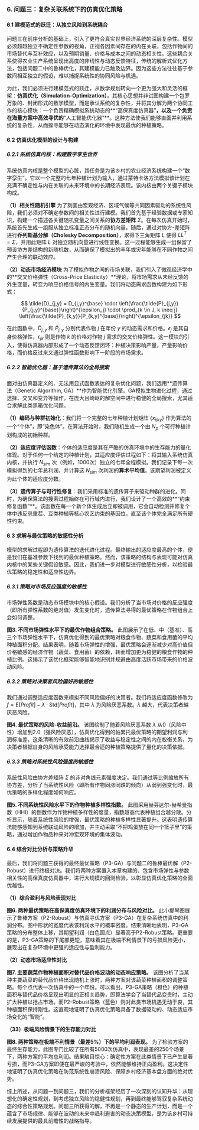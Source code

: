 ### 6. 问题三：复杂关联系统下的仿真优化策略

#### 6.1 建模范式的跃迁：从独立风险到系统耦合

问题三在前序分析的基础上，引入了更符合真实世界经济系统的深层复杂性。模型必须超越独立不确定性参数的视角，正视各因素间存在的内在关联，包括作物间的市场替代与互补效应，以及预期销量、价格与成本之间的动态相关性。这些耦合关系使得农业生产系统呈现出高度的非线性与动态反馈特征，传统的解析式优化方法，包括问题二中的鲁棒优化，其建模能力已触及边界。因为这些方法往往基于参数间相互独立的假设，难以捕捉系统性的协同风险与机遇。

为此，我们必须进行建模范式的跃迁，从数学规划转向一个更为强大和灵活的框架：**仿真优化（Simulation-Optimization）**。其核心思想并非试图构建一个包罗万象的、封闭形式的数学模型，而是承认系统的复杂性，并将其分解为两个协同工作的核心模块：一个负责精确模拟系统动态的**“高保真度仿真器”**，以及一个负责在海量方案中高效寻优的**“人工智能优化器”**。这种方法使我们能够直面并利用系统的复杂性，从而探寻能够在动态演化的环境中表现最优的种植策略。

#### 6.2 仿真优化模型的设计与构建

##### 6.2.1 系统仿真内核：构建数字孪生世界

系统仿真内核是整个模型的心脏，其任务是为该乡村的农业经济系统构建一个“数字孪生”。它以一个完整的七年种植计划为输入，通过蒙特卡洛方法模拟该计划在充满不确定性与内在关联的未来环境中的长期经济表现。该内核由两个关键子模块构成。

**（1）相关性随机引擎**
为了刻画由宏观经济、区域气候等共同因素驱动的系统性风险，我们必须对不确定参数间的相关性进行建模。我们首先基于经验数据或专家知识，构建一个描述各关键随机变量之间关系的**协方差矩阵** $\Sigma$。在每次仿真开始时，系统首先生成一组服从独立标准正态分布的随机向量。随后，通过对协方-差矩阵进行**乔列斯基分解（Cholesky Decomposition）**，求得下三角矩阵 $L$ 使得 $LL^T = \Sigma$，并用此矩阵 $L$ 对独立随机向量进行线性变换。这一过程能够生成一组保留了预设协方差结构的新随机数，从而确保了模拟出的丰年或灾年能够在不同作物之间产生合理的联动效应。

**（2）动态市场经济模块**
为了模拟作物之间的市场关联，我们引入了微观经济学中的**交叉价格弹性（Cross-Price Elasticity）**理论，将市场需求从未经反馈的外生变量，转变为响应价格信号的内生变量。我们将动态需求函数构建为如下形式：

$$
\tilde{D}_{j,y} = D_{j,y}^{base} \cdot \left(\frac{\tilde{P}_{j,y}}{P_{j,y}^{base}}\right)^{\epsilon_j} \cdot \prod_{k \in J, k \neq j} \left(\frac{\tilde{P}_{k,y}}{P_{k,y}^{base}}\right)^{\epsilon_{jk}}
$$

在此函数中，$\tilde{D}_{j,y}$ 和 $\tilde{P}_{j,y}$ 分别代表作物 $j$ 在年份 $y$ 的动态需求和价格。$\epsilon_j$ 是其自身价格弹性，$\epsilon_{jk}$ 则是作物 $k$ 的价格对作物 $j$ 需求的交叉价格弹性。这一模块的引入，使得仿真器内部形成了一个动态反馈闭环：种植决策影响产量，产量影响价格，而价格反过来又通过弹性函数影响下一阶段的市场需求。

##### 6.2.2 智能优化器：基于遗传算法的全局搜索

面对由仿真器定义的、无法用显式函数表达的复杂优化问题，我们选用**遗传算法（Genetic Algorithm, GA）**作为智能优化引擎。GA模拟生物进化过程，通过选择、交叉和变异等操作，在庞大且崎岖的解空间中进行稳健的全局搜索，尤其适合求解此类黑箱优化问题。

**（1）编码与种群初始化**：我们将一个完整的七年种植计划矩阵 $\{x_{ijky}\}$ 作为算法的一个“个体”，即“染色体”。在算法开始时，我们随机生成一个由 $N_p$ 个可行种植计划构成的初始种群。

**（2）适应度评估函数**：个体的适应度是其在严酷的仿真环境中的生存能力的量化体现。对于任何一个给定的种植计划，其适应度评估过程如下：将其输入系统仿真内核，并执行 $N_{sim}$ 次（例如，1000次）独立的七年全程模拟。我们记录下每一次模拟得到的七年总利润，并计算这 $N_{sim}$ 次利润的**算术平均值**。该期望利润被定义为此个体的适应度分数。

**（3）遗传算子与可行性修复**：我们采用标准的遗传算子来驱动种群的进化。同时，为确保算法的搜索过程始终在可行域内进行，我们设计了一个高效的**“约束修复函数”**。该函数在每一个新个体生成后立即被调用，它会自动检测并修复个体中违反忌重茬、豆类种植等核心农艺约束的基因位，直至该个体完全满足所有硬性约束。

#### 6.3 求解与最优策略的敏感性分析

模型的求解过程即为遗传算法的迭代进化过程。最终输出的适应度最高的个体，便是我们在基准参数下找到的最优种植策略。然而，该策略的结构与表现可能对仿真内核中的某些关键假设敏感。因此，我们进一步对模型进行敏感性分析，以检验最优策略的稳定性和适应性边界。

[//]: #
##### 6.3.1 策略对市场反应强度的敏感性

市场弹性系数是动态市场模块中的核心假设。我们分析了当市场对价格的反应强度（即所有弹性系数的绝对值）发生变化时，遗传算法寻得的最优策略在作物组合上会如何调整。

**图3. 不同市场弹性水平下的最优作物组合策略。** 此图展示了在低、中（基准）、高三个市场弹性水平下，仿真优化得到的最优策略对粮食作物、蔬菜和食用菌的平均种植面积分配。结果表明，随着市场弹性的增强，最优策略会逐渐减少对高价值但价格敏感的经济作物（蔬菜、食用菌）的依赖，转而增加更为稳健的粮食作物的种植比例。这揭示了该优化框架能够智能地识别并规避由高度活跃市场带来的价格波动风险。

##### 6.3.2 策略对决策者风险偏好的敏感性

我们通过调整适应度函数来模拟不同风险偏好的决策者。我们将适应度函数修改为 $f = \text{E}[Profit] - \lambda \cdot \text{Std}[Profit]$，其中 $\lambda$ 为风险厌恶系数。$\lambda$ 越大，代表决策者越厌恶风险。

**图4. 最优策略的风险-收益前沿。** 该图绘制了随着风险厌恶系数 $\lambda$ 从0（风险中性）增加到2.0（强风险厌恶），仿真优化得到的帕累托最优策略的期望利润与利润标准差。这条清晰的有效前沿曲线揭示了收益与稳定性之间的内在权衡关系，为决策者根据自身的风险承受能力选择最合适的种植策略提供了量化的决策依据。

##### 6.3.3 策略对系统性风险强度的敏感性

系统性风险由协方差矩阵 $\Sigma$ 的非对角线元素强度决定。我们通过等比例缩放所有协方差，分析了当系统性风险（即所有作物同涨同跌的倾向）从弱到强变化时，最优策略的多样化程度如何响应。

**图5. 不同系统性风险水平下的作物种植多样性指数。** 此图采用赫芬达尔-赫希曼指数（HHI）的倒数作为作物种植多样性的度量，指数越高代表种植组合越分散。分析显示，随着系统性风险的增强，最优策略的种植多样性显著提升。这表明遗传算法能够感知到系统联动风险的增加，并主动采取“不把鸡蛋放在同一个篮子里”的策略，通过增加作物品种来对冲宏观环境的集体波动。

#### 6.4 综合对比分析与策略升华

最后，我们将问题三获得的最终最优策略（P3-GA）与问题二的鲁棒最优解（P2-Robust）进行终极对决。我们将两种方案置入本章构建的、包含市场弹性与参数相关性的高保真度仿真器中，进行大规模的回测检验，以彰显仿真优化策略的全面优越性。

**（1）综合盈利与风险表现对比**

**图6. 两种最优策略在高保真度仿真环境下的利润分布与风险对比。** 此小提琴图展示了鲁棒方案（P2-Robust）与仿真寻优方案（P3-GA）在复杂系统仿真中的利润分布。图中形状的宽度代表该利润水平的概率密度。结果清晰地表明，P3-GA策略的分布整体上移，其期望利润（白色圆点）显著高于P2-Robust策略。更重要的是，P3-GA策略的下尾部更短，意味着其在极端不利情景下的亏损风险更小，展现出在复杂环境中更强的适应性与盈利能力。

**（2）动态市场适应性对比**

**图7. 主要蔬菜作物种植面积对替代品价格波动的动态响应策略。** 该图分析了当某种主要蔬菜的替代品价格出现随机上涨时，两种方案对该蔬菜种植面积的调整策略。每个点代表一次仿真中的一个年份。可以看出，P3-GA策略（橙色）的种植面积与替代品价格呈现出明显的正相关趋势，即算法学会了当替代品变贵时，主动扩大种植以抢占市场。而P2-Robust策略（蓝色）则对此类市场机遇无动于衷，其种植面积保持刚性。这直观地证明了仿真优化策略具备了数据驱动的、动态适应市场变化的“智能”。

**（33）极端风险情景下的生存能力对比**

**图8. 两种策略在极端不利情景（最差5%）下的平均利润表现。** 为了检验方案的最终生存能力，此图专门比较了在所有5000次仿真中，表现最差的250个场景下，两种方案的平均总利润。结果触目惊心：确定性方案在此类情景下已产生显著亏损，而P3-GA方案即便在最严峻的考验中，依然能够维持正向盈利。这决定性地证明了仿真优化策略在防范系统性崩溃风险、保障乡村经济基本盘方面的绝对优势。

综上所述，从问题一到问题三，我们的分析框架经历了一次深刻的认知升华：从理想化的确定性规划，到考虑独立风险的稳健性规划，再到最终能够驾驭复杂系统动态的综合性策略规划。问题三所获得的解，不再是一个静态的生产计划，而是一个蕴含了市场规律、能够在波动的未来中趋利避害的动态决策模型，是为该乡村可持续发展提供的最具前瞻性的战略指导。

